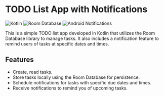 

# TODO List App with Notifications 

![Kotlin](https://img.shields.io/badge/Kotlin-orange)
![Room Database](https://img.shields.io/badge/Room%20Database-blue)
![Android Notifications](https://img.shields.io/badge/Notifications-Yes-green)

This is a simple TODO list app developed in Kotlin that utilizes the Room Database library to manage tasks. It also includes a notification feature to remind users of tasks at specific dates and times.

## Features

- Create, read tasks.
- Store tasks locally using the Room Database for persistence.
- Schedule notifications for tasks with specific due dates and times.
- Receive notifications to remind you of upcoming tasks.
